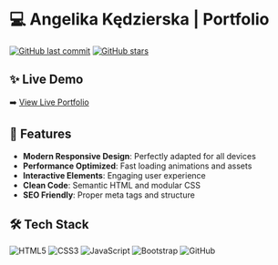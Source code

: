# 💻 Angelika Kędzierska |  Portfolio

[![GitHub last commit](https://img.shields.io/github/last-commit/AngelikaFrontEnd/Portfolio-website)](https://github.com/AngelikaFrontEnd/Portfolio-website)
[![GitHub stars](https://img.shields.io/github/stars/AngelikaFrontEnd/Portfolio-website)](https://github.com/AngelikaFrontEnd/Portfolio-website/stargazers)


## ✨ Live Demo
➡️ [View Live Portfolio](https://angelikakedzierska.website/)



## 🚀 Features
- **Modern Responsive Design**: Perfectly adapted for all devices
- **Performance Optimized**: Fast loading animations and assets
- **Interactive Elements**: Engaging user experience
- **Clean Code**: Semantic HTML and modular CSS
- **SEO Friendly**: Proper meta tags and structure

## 🛠 Tech Stack
<div align="left">
  <img src="https://img.shields.io/badge/HTML5-E34F26?style=for-the-badge&logo=html5&logoColor=white" alt="HTML5">
  <img src="https://img.shields.io/badge/CSS3-1572B6?style=for-the-badge&logo=css3&logoColor=white" alt="CSS3">
  <img src="https://img.shields.io/badge/JavaScript-F7DF1E?style=for-the-badge&logo=javascript&logoColor=black" alt="JavaScript">
 <img src="https://img.shields.io/badge/Bootstrap-563D7C?style=for-the-badge&logo=bootstrap&logoColor=white" alt="Bootstrap">
  <img src="https://img.shields.io/badge/GitHub-100000?style=for-the-badge&logo=github&logoColor=white" alt="GitHub">
</div>